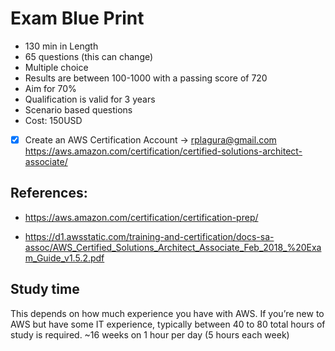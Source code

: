 # Exam Blue Print
* 130 min in Length
* 65 questions (this can change)
* Multiple choice
* Results are between 100-1000 with a passing score of 720
* Aim for 70%
* Qualification is valid for 3 years
* Scenario based questions
* Cost: 150USD

- [X] Create an AWS Certification Account -> rplagura@gmail.com
https://aws.amazon.com/certification/certified-solutions-architect-associate/

## References:
* https://aws.amazon.com/certification/certification-prep/

* https://d1.awsstatic.com/training-and-certification/docs-sa-assoc/AWS_Certified_Solutions_Architect_Associate_Feb_2018_%20Exam_Guide_v1.5.2.pdf

## Study time
This depends on how much experience you have with AWS. If you’re new to AWS but have some IT experience, typically between 40 to 80 total hours of study is required. ~16 weeks on 1 hour per day (5 hours each week) 
